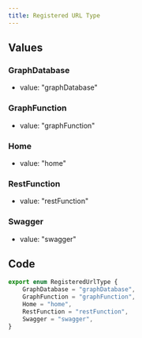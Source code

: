 ```yaml
---
title: Registered URL Type
---
```


## Values

### GraphDatabase

-   value: "graphDatabase"

### GraphFunction

-   value: "graphFunction"

### Home

-   value: "home"

### RestFunction

-   value: "restFunction"

### Swagger

-   value: "swagger"

## Code

```ts
export enum RegisteredUrlType {
    GraphDatabase = "graphDatabase",
    GraphFunction = "graphFunction",
    Home = "home",
    RestFunction = "restFunction",
    Swagger = "swagger",
}
```
